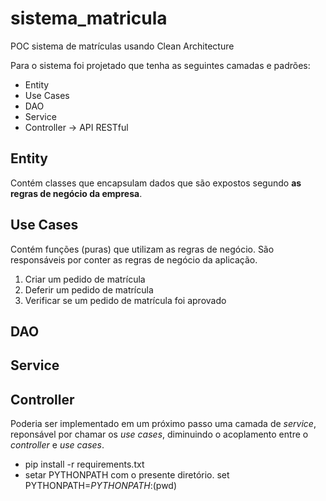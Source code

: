 # sistema\_matricula
POC sistema de matrículas usando Clean Architecture


Para o sistema foi projetado que tenha as seguintes camadas e padrões:
- Entity
- Use Cases
- DAO
- Service
- Controller -> API RESTful

## Entity
Contém classes que encapsulam dados que são expostos segundo **as regras
de negócio da empresa**.

## Use Cases
Contém funções (puras) que utilizam as regras de negócio. São responsáveis
por conter as regras de negócio da aplicação.
1) Criar um pedido de matrícula
2) Deferir um pedido de matrícula
3) Verificar se um pedido de matrícula foi aprovado

## DAO
## Service
## Controller

Poderia ser implementado em um próximo passo uma camada de *service*, reponsável por chamar
os *use cases*, diminuindo o acoplamento entre o *controller* e *use cases*.


- pip install -r requirements.txt
- setar PYTHONPATH com o presente diretório.
  set PYTHONPATH=$PYTHONPATH:$(pwd)
